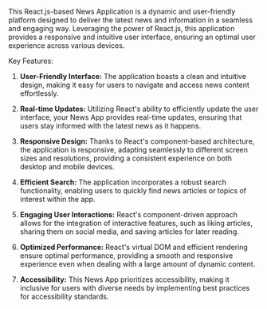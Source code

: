 This React.js-based News Application is a dynamic and user-friendly platform designed to deliver the latest news and information in a seamless and engaging way. Leveraging the power of React.js, this application provides a responsive and intuitive user interface, ensuring an optimal user experience across various devices.

Key Features:
1. **User-Friendly Interface:** The application boasts a clean and intuitive design, making it easy for users to navigate and access news content effortlessly.

2. **Real-time Updates:** Utilizing React's ability to efficiently update the user interface, your News App provides real-time updates, ensuring that users stay informed with the latest news as it happens.

3. **Responsive Design:** Thanks to React's component-based architecture, the application is responsive, adapting seamlessly to different screen sizes and resolutions, providing a consistent experience on both desktop and mobile devices.

4. **Efficient Search:** The application incorporates a robust search functionality, enabling users to quickly find news articles or topics of interest within the app.

5. **Engaging User Interactions:** React's component-driven approach allows for the integration of interactive features, such as liking articles, sharing them on social media, and saving articles for later reading.

6. **Optimized Performance:** React's virtual DOM and efficient rendering ensure optimal performance, providing a smooth and responsive experience even when dealing with a large amount of dynamic content.

7. **Accessibility:** This News App prioritizes accessibility, making it inclusive for users with diverse needs by implementing best practices for accessibility standards.
